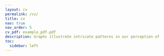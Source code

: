 ```yaml
---
layout: cv
permalink: /cv/
title: cv
nav: true
nav_order: 5
cv_pdf: example_pdf.pdf
description: Graphs illustrate intricate patterns in our perception of the world and ourselves; graph mining enhances this comprehension by highlighting overlooked details.
toc:
  sidebar: left
---
```

